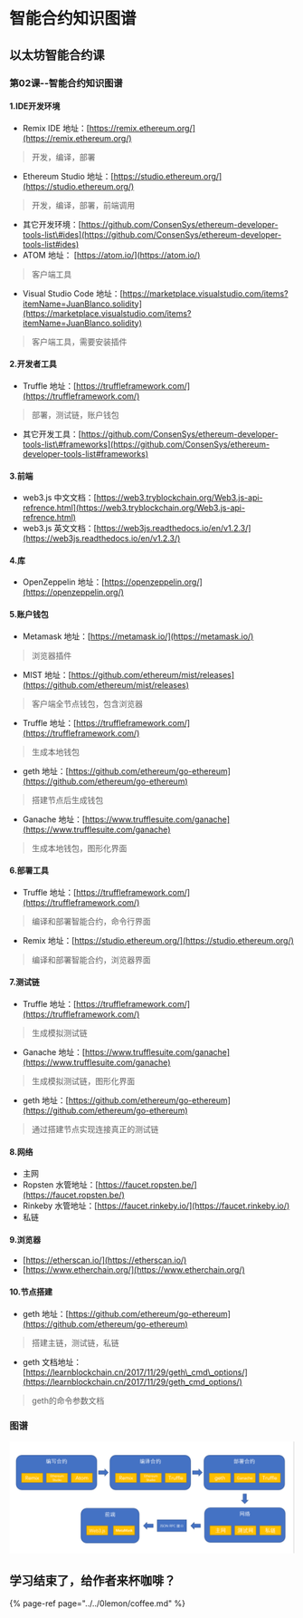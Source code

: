 # 智能合约知识图谱

## 以太坊智能合约课

### 第02课--智能合约知识图谱

#### 1.IDE开发环境

* Remix IDE 地址：[https://remix.ethereum.org/](https://remix.ethereum.org/)

> 开发，编译，部署

* Ethereum Studio 地址：[https://studio.ethereum.org/](https://studio.ethereum.org/)

> 开发，编译，部署，前端调用

* 其它开发环境：[https://github.com/ConsenSys/ethereum-developer-tools-list\#ides](https://github.com/ConsenSys/ethereum-developer-tools-list#ides)
* ATOM 地址： [https://atom.io/](https://atom.io/)

> 客户端工具

* Visual Studio Code 地址：[https://marketplace.visualstudio.com/items?itemName=JuanBlanco.solidity](https://marketplace.visualstudio.com/items?itemName=JuanBlanco.solidity)

> 客户端工具，需要安装插件

#### 2.开发者工具

* Truffle 地址：[https://truffleframework.com/](https://truffleframework.com/)

> 部署，测试链，账户钱包

* 其它开发工具：[https://github.com/ConsenSys/ethereum-developer-tools-list\#frameworks](https://github.com/ConsenSys/ethereum-developer-tools-list#frameworks)

#### 3.前端

* web3.js 中文文档：[https://web3.tryblockchain.org/Web3.js-api-refrence.html](https://web3.tryblockchain.org/Web3.js-api-refrence.html)
* web3.js 英文文档：[https://web3js.readthedocs.io/en/v1.2.3/](https://web3js.readthedocs.io/en/v1.2.3/)

#### 4.库

* OpenZeppelin 地址：[https://openzeppelin.org/](https://openzeppelin.org/)

#### 5.账户钱包

* Metamask 地址：[https://metamask.io/](https://metamask.io/)

> 浏览器插件

* MIST 地址：[https://github.com/ethereum/mist/releases](https://github.com/ethereum/mist/releases)

> 客户端全节点钱包，包含浏览器

* Truffle 地址：[https://truffleframework.com/](https://truffleframework.com/)

> 生成本地钱包

* geth 地址：[https://github.com/ethereum/go-ethereum](https://github.com/ethereum/go-ethereum)

> 搭建节点后生成钱包

* Ganache 地址：[https://www.trufflesuite.com/ganache](https://www.trufflesuite.com/ganache)

> 生成本地钱包，图形化界面

#### 6.部署工具

* Truffle 地址：[https://truffleframework.com/](https://truffleframework.com/)

> 编译和部署智能合约，命令行界面

* Remix 地址：[https://studio.ethereum.org/](https://studio.ethereum.org/)

> 编译和部署智能合约，浏览器界面

#### 7.测试链

* Truffle 地址：[https://truffleframework.com/](https://truffleframework.com/)

> 生成模拟测试链

* Ganache 地址：[https://www.trufflesuite.com/ganache](https://www.trufflesuite.com/ganache)

> 生成模拟测试链，图形化界面

* geth 地址：[https://github.com/ethereum/go-ethereum](https://github.com/ethereum/go-ethereum)

> 通过搭建节点实现连接真正的测试链

#### 8.网络

* 主网
* Ropsten 水管地址：[https://faucet.ropsten.be/](https://faucet.ropsten.be/)
* Rinkeby 水管地址：[https://faucet.rinkeby.io/](https://faucet.rinkeby.io/)
* 私链

#### 9.浏览器

* [https://etherscan.io/](https://etherscan.io/)
* [https://www.etherchain.org/](https://www.etherchain.org/)

#### 10.节点搭建

* geth 地址：[https://github.com/ethereum/go-ethereum](https://github.com/ethereum/go-ethereum)

> 搭建主链，测试链，私链

* geth 文档地址：[https://learnblockchain.cn/2017/11/29/geth\_cmd\_options/](https://learnblockchain.cn/2017/11/29/geth_cmd_options/)

> geth的命令参数文档

### 图谱

![](../../.gitbook/assets/image%20%2833%29.png)

## 学习结束了，给作者来杯咖啡？

{% page-ref page="../../0lemon/coffee.md" %}

